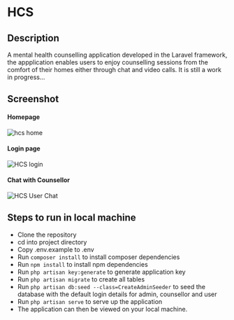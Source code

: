 # HCS

## Description
A mental health counselling application developed in the Laravel framework, the appplication enables users to enjoy counselling sessions from the comfort of their homes either through chat and video calls.
It is still a work in progress...

## Screenshot
#### Homepage
![hcs home](https://user-images.githubusercontent.com/43953425/151820511-40400477-d480-42f0-9364-f274bd43db8a.PNG) 

#### Login page
![HCS login](https://user-images.githubusercontent.com/43953425/151820612-0ee91bec-5d00-408e-984a-940e617898fd.PNG)

#### Chat with Counsellor
![HCS User Chat](https://github-production-user-asset-6210df.s3.amazonaws.com/43953425/289694818-b9c1cac0-6c2a-4bad-bcc7-c9c3c311f326.png?X-Amz-Algorithm=AWS4-HMAC-SHA256&X-Amz-Credential=AKIAIWNJYAX4CSVEH53A%2F20231211%2Fus-east-1%2Fs3%2Faws4_request&X-Amz-Date=20231211T225755Z&X-Amz-Expires=300&X-Amz-Signature=f1201cdb0f7d752cf559f4f8d71a86933d3f3735b7d527b1ccbd61fa92cd327f&X-Amz-SignedHeaders=host&actor_id=43953425&key_id=0&repo_id=454053524)



## Steps to run in local machine
- Clone the repository
- cd into project directory
- Copy .env.example to .env
- Run ```composer install``` to install composer dependencies
- Run ```npm install``` to install npm dependencies
- Run ```php artisan key:generate``` to generate application key
- Run ```php artisan migrate``` to create all tables
- Run ```php artisan db:seed --class=CreateAdminSeeder``` to seed the database with the default login details for admin, counsellor and user
- Run ```php artisan serve``` to serve up the application
- The application can then be viewed on your local machine.

